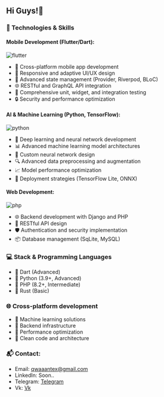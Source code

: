 ## Hi Guys!👋

### 🔧 Technologies & Skills

#### Mobile Development (Flutter/Dart):
![flutter](https://github.com/user-attachments/assets/86f878ea-a25b-4c29-ad69-82258e781005)
- 📱 Cross-platform mobile app development
- 🎨 Responsive and adaptive UI/UX design
- 🔌 Advanced state management (Provider, Riverpod, BLoC)
- 🌐 RESTful and GraphQL API integration
- 🧪 Comprehensive unit, widget, and integration testing
- 🔒 Security and performance optimization

#### AI & Machine Learning (Python, TensorFlow):
![python](https://github.com/user-attachments/assets/9bbc0551-a961-4ba9-b7bf-95691ff8e448)
- 🤖 Deep learning and neural network development
- 📊 Advanced machine learning model architectures
- 🧠 Custom neural network design
- 🔍 Advanced data preprocessing and augmentation
- 📈 Model performance optimization
- 🚀 Deployment strategies (TensorFlow Lite, ONNX)

#### Web Development:
![php](https://github.com/user-attachments/assets/9ee6e7ac-0199-483d-afeb-43b07cd02542)
- 🌐 Backend development with Django and PHP
- 🔧 RESTful API design
- 🛡️ Authentication and security implementation
- 📦 Database management (SqLite, MySQL)

### 💻 Stack & Programming Languages
- 📱 Dart (Advanced)
- 🐍 Python (3.9+, Advanced)
- 🦣 PHP (8.2+, Intermediate)
- 🦀 Rust (Basic)

### 🌐 Cross-platform development
- 🤖 Machine learning solutions
- 🔧 Backend infrastructure
- 🚀 Performance optimization
- 📐 Clean code and architecture

### 📬 Contact:
- Email: qwaaantex@gmail.com
- LinkedIn: Soon..
- Telegram: [Telegram](https://t.me/qwaaantex)
- Vk: [Vk](https://vk.com/qwaaantex)
